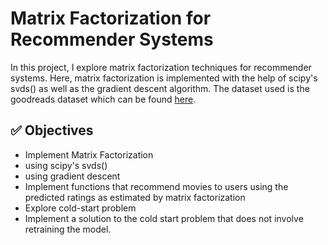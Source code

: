 # Matrix Factorization for Recommender Systems

In this project, I explore matrix factorization techniques for recommender systems. Here, matrix factorization is implemented with the help of scipy's svds() as well as the gradient descent algorithm. The dataset used is the goodreads dataset which can be found [here](https://github.com/zygmuntz/goodbooks-10k).

## ✅ Objectives 

*   Implement Matrix Factorization
  *  using scipy's svds()
  *  using gradient descent
*   Implement functions that recommend movies to users using the predicted ratings as estimated by matrix factorization
*   Explore cold-start problem
*   Implement a solution to the cold start problem that does not involve retraining the model.
